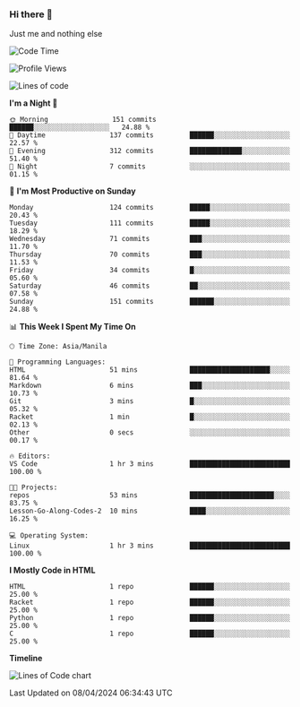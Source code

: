 ### Hi there 👋

Just me and nothing else


<!--START_SECTION:waka-->
![Code Time](http://img.shields.io/badge/Code%20Time-131%20hrs%209%20mins-blue)

![Profile Views](http://img.shields.io/badge/Profile%20Views-0-blue)

![Lines of code](https://img.shields.io/badge/From%20Hello%20World%20I%27ve%20Written-1.6%20million%20lines%20of%20code-blue)

**I'm a Night 🦉** 

```text
🌞 Morning                151 commits         ██████░░░░░░░░░░░░░░░░░░░   24.88 % 
🌆 Daytime                137 commits         ██████░░░░░░░░░░░░░░░░░░░   22.57 % 
🌃 Evening                312 commits         █████████████░░░░░░░░░░░░   51.40 % 
🌙 Night                  7 commits           ░░░░░░░░░░░░░░░░░░░░░░░░░   01.15 % 
```
📅 **I'm Most Productive on Sunday** 

```text
Monday                   124 commits         █████░░░░░░░░░░░░░░░░░░░░   20.43 % 
Tuesday                  111 commits         █████░░░░░░░░░░░░░░░░░░░░   18.29 % 
Wednesday                71 commits          ███░░░░░░░░░░░░░░░░░░░░░░   11.70 % 
Thursday                 70 commits          ███░░░░░░░░░░░░░░░░░░░░░░   11.53 % 
Friday                   34 commits          █░░░░░░░░░░░░░░░░░░░░░░░░   05.60 % 
Saturday                 46 commits          ██░░░░░░░░░░░░░░░░░░░░░░░   07.58 % 
Sunday                   151 commits         ██████░░░░░░░░░░░░░░░░░░░   24.88 % 
```


📊 **This Week I Spent My Time On** 

```text
🕑︎ Time Zone: Asia/Manila

💬 Programming Languages: 
HTML                     51 mins             ████████████████████░░░░░   81.64 % 
Markdown                 6 mins              ███░░░░░░░░░░░░░░░░░░░░░░   10.73 % 
Git                      3 mins              █░░░░░░░░░░░░░░░░░░░░░░░░   05.32 % 
Racket                   1 min               █░░░░░░░░░░░░░░░░░░░░░░░░   02.13 % 
Other                    0 secs              ░░░░░░░░░░░░░░░░░░░░░░░░░   00.17 % 

🔥 Editors: 
VS Code                  1 hr 3 mins         █████████████████████████   100.00 % 

🐱‍💻 Projects: 
repos                    53 mins             █████████████████████░░░░   83.75 % 
Lesson-Go-Along-Codes-2  10 mins             ████░░░░░░░░░░░░░░░░░░░░░   16.25 % 

💻 Operating System: 
Linux                    1 hr 3 mins         █████████████████████████   100.00 % 
```

**I Mostly Code in HTML** 

```text
HTML                     1 repo              ██████░░░░░░░░░░░░░░░░░░░   25.00 % 
Racket                   1 repo              ██████░░░░░░░░░░░░░░░░░░░   25.00 % 
Python                   1 repo              ██████░░░░░░░░░░░░░░░░░░░   25.00 % 
C                        1 repo              ██████░░░░░░░░░░░░░░░░░░░   25.00 % 
```



**Timeline**

![Lines of Code chart](https://raw.githubusercontent.com/mauring55/mauring55/main/assets/bar_graph.png)


 Last Updated on 08/04/2024 06:34:43 UTC
<!--END_SECTION:waka-->
